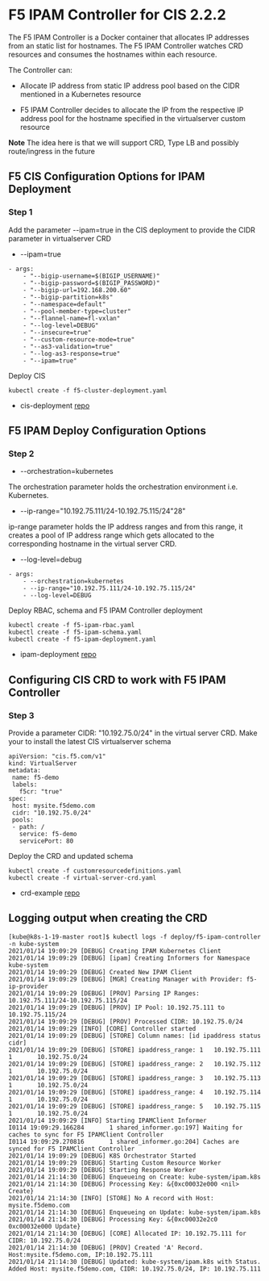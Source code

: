 # F5 IPAM Controller for CIS 2.2.2

The F5 IPAM Controller is a Docker container that allocates IP addresses from an static list for hostnames. The F5 IPAM Controller watches CRD resources and consumes the hostnames within each resource.

The Controller can:

* Allocate IP address from static IP address pool based on the CIDR mentioned in a Kubernetes resource

* F5 IPAM Controller decides to allocate the IP from the respective IP address pool for the hostname specified in the virtualserver custom resource

**Note** The idea here is that we will support CRD, Type LB and possibly  route/ingress in the future

## F5 CIS Configuration Options for IPAM Deployment

### Step 1

Add the parameter --ipam=true in the CIS deployment to provide the CIDR parameter in virtualserver CRD

* --ipam=true

```
- args: 
    - "--bigip-username=$(BIGIP_USERNAME)"
    - "--bigip-password=$(BIGIP_PASSWORD)"
    - "--bigip-url=192.168.200.60"
    - "--bigip-partition=k8s"
    - "--namespace=default"
    - "--pool-member-type=cluster"
    - "--flannel-name=fl-vxlan"
    - "--log-level=DEBUG"
    - "--insecure=true"
    - "--custom-resource-mode=true"
    - "--as3-validation=true"
    - "--log-as3-response=true"
    - "--ipam=true"
```

Deploy CIS

```
kubectl create -f f5-cluster-deployment.yaml
```

* cis-deployment [repo](https://github.com/mdditt2000/kubernetes-1-19/tree/master/cis%202.2.2/ipam/crd/big-ip-60-cluster/cis-deployment)

## F5 IPAM Deploy Configuration Options

### Step 2

* --orchestration=kubernetes

The orchestration parameter holds the orchestration environment i.e. Kubernetes.

* --ip-range="10.192.75.111/24-10.192.75.115/24"28"

ip-range parameter holds the IP address ranges and from this range, it creates a pool of IP address range which gets allocated to the corresponding hostname in the virtual server CRD.

* --log-level=debug

```
- args:
    - --orchestration=kubernetes
    - --ip-range="10.192.75.111/24-10.192.75.115/24"
    - --log-level=DEBUG
```

Deploy RBAC, schema and F5 IPAM Controller deployment

```
kubectl create -f f5-ipam-rbac.yaml
kubectl create -f f5-ipam-schema.yaml
kubectl create -f f5-ipam-deployment.yaml
```

* ipam-deployment [repo](https://github.com/mdditt2000/kubernetes-1-19/tree/master/cis%202.2.2/ipam/crd/big-ip-60-cluster/ipam-deployment)

## Configuring CIS CRD to work with F5 IPAM Controller

### Step 3

Provide a parameter CIDR: "10.192.75.0/24" in the virtual server CRD. Make your to install the latest CIS virtualserver schema

```
apiVersion: "cis.f5.com/v1"
kind: VirtualServer
metadata:
 name: f5-demo
 labels:
   f5cr: "true"
spec:
 host: mysite.f5demo.com
 cidr: "10.192.75.0/24"
 pools:
 - path: /
   service: f5-demo
   servicePort: 80

```
Deploy the CRD and updated schema

```
kubectl create -f customresourcedefinitions.yaml
kubectl create -f virtual-server-crd.yaml
```

* crd-example [repo](https://github.com/mdditt2000/kubernetes-1-19/tree/master/cis%202.2.2/ipam/crd/big-ip-60-cluster/crd-example)


## Logging output when creating the CRD

```
[kube@k8s-1-19-master root]$ kubectl logs -f deploy/f5-ipam-controller -n kube-system
2021/01/14 19:09:29 [DEBUG] Creating IPAM Kubernetes Client
2021/01/14 19:09:29 [DEBUG] [ipam] Creating Informers for Namespace kube-system
2021/01/14 19:09:29 [DEBUG] Created New IPAM Client
2021/01/14 19:09:29 [DEBUG] [MGR] Creating Manager with Provider: f5-ip-provider
2021/01/14 19:09:29 [DEBUG] [PROV] Parsing IP Ranges: 10.192.75.111/24-10.192.75.115/24
2021/01/14 19:09:29 [DEBUG] [PROV] IP Pool: 10.192.75.111 to 10.192.75.115/24
2021/01/14 19:09:29 [DEBUG] [PROV] Processed CIDR: 10.192.75.0/24
2021/01/14 19:09:29 [INFO] [CORE] Controller started
2021/01/14 19:09:29 [DEBUG] [STORE] Column names: [id ipaddress status cidr]
2021/01/14 19:09:29 [DEBUG] [STORE] ipaddress_range: 1   10.192.75.111  1       10.192.75.0/24
2021/01/14 19:09:29 [DEBUG] [STORE] ipaddress_range: 2   10.192.75.112  1       10.192.75.0/24
2021/01/14 19:09:29 [DEBUG] [STORE] ipaddress_range: 3   10.192.75.113  1       10.192.75.0/24
2021/01/14 19:09:29 [DEBUG] [STORE] ipaddress_range: 4   10.192.75.114  1       10.192.75.0/24
2021/01/14 19:09:29 [DEBUG] [STORE] ipaddress_range: 5   10.192.75.115  1       10.192.75.0/24
2021/01/14 19:09:29 [INFO] Starting IPAMClient Informer
I0114 19:09:29.166284       1 shared_informer.go:197] Waiting for caches to sync for F5 IPAMClient Controller
I0114 19:09:29.270816       1 shared_informer.go:204] Caches are synced for F5 IPAMClient Controller
2021/01/14 19:09:29 [DEBUG] K8S Orchestrator Started
2021/01/14 19:09:29 [DEBUG] Starting Custom Resource Worker
2021/01/14 19:09:29 [DEBUG] Starting Response Worker
2021/01/14 21:14:30 [DEBUG] Enqueueing on Create: kube-system/ipam.k8s
2021/01/14 21:14:30 [DEBUG] Processing Key: &{0xc00032e000 <nil> Create}
2021/01/14 21:14:30 [INFO] [STORE] No A record with Host: mysite.f5demo.com
2021/01/14 21:14:30 [DEBUG] Enqueueing on Update: kube-system/ipam.k8s
2021/01/14 21:14:30 [DEBUG] Processing Key: &{0xc00032e2c0 0xc00032e000 Update}
2021/01/14 21:14:30 [DEBUG] [CORE] Allocated IP: 10.192.75.111 for CIDR: 10.192.75.0/24
2021/01/14 21:14:30 [DEBUG] [PROV] Created 'A' Record. Host:mysite.f5demo.com, IP:10.192.75.111
2021/01/14 21:14:30 [DEBUG] Updated: kube-system/ipam.k8s with Status. Added Host: mysite.f5demo.com, CIDR: 10.192.75.0/24, IP: 10.192.75.111
```